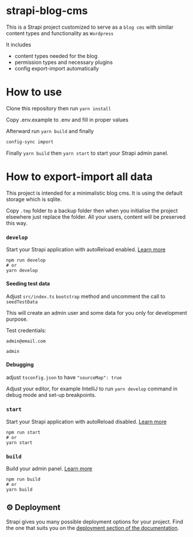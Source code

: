 # strapi-blog-cms

This is a Strapi project customized to serve as a `blog cms` with similar content types and functionality as `Wordpress`

It includes
* content types needed for the blog
* permission types and necessary plugins
* config export-import automatically

# How to use

Clone this repository then run `yarn install`

Copy .env.example to .env and fill in proper values

Afterward run `yarn build` and finally
```bash
config-sync import
```

Finally `yarn build` then `yarn start` to start your Strapi admin panel.

# How to export-import all data

This project is intended for a minimalistic blog cms.
It is using the default storage which is sqlite.

Copy `.tmp` folder to a backup folder then when you initialise the project elsewhere just replace the folder.
All your users, content will be preserved this way.

### `develop`

Start your Strapi application with autoReload enabled. [Learn more](https://docs.strapi.io/developer-docs/latest/developer-resources/cli/CLI.html#strapi-develop)

```
npm run develop
# or
yarn develop
```

#### Seeding test data

Adjust `src/index.ts` `bootstrap` method and uncomment the call to `seedTestData`

This will create an admin user and some data for you only for development purpose.

Test credentials:

`admin@email.com`

`admin`

#### Debugging

adjust `tsconfig.json` to have `"sourceMap": true`

Adjust your editor, for example IntelliJ to run `yarn develop` command in debug mode and set-up breakpoints.

### `start`

Start your Strapi application with autoReload disabled. [Learn more](https://docs.strapi.io/developer-docs/latest/developer-resources/cli/CLI.html#strapi-start)

```
npm run start
# or
yarn start
```

### `build`

Build your admin panel. [Learn more](https://docs.strapi.io/developer-docs/latest/developer-resources/cli/CLI.html#strapi-build)

```
npm run build
# or
yarn build
```

## ⚙️ Deployment

Strapi gives you many possible deployment options for your project. Find the one that suits you on the [deployment section of the documentation](https://docs.strapi.io/developer-docs/latest/setup-deployment-guides/deployment.html).
